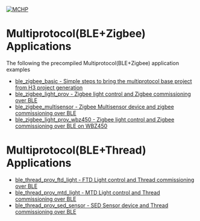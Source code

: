 [![MCHP](https://www.microchip.com/ResourcePackages/Microchip/assets/dist/images/logo.png)](https://www.microchip.com)

# Multiprotocol(BLE+Zigbee) Applications

The following the precompiled Multiprotocol(BLE+Zigbee) application examples
- [ble_zigbee_basic - Simple steps to bring the multiprotocol base project from H3 project generation](https://onlinedocs.microchip.com/pr/GUID-A5330D3A-9F51-4A26-B71D-8503A493DF9C-en-US-2/index.html?GUID-11ABDEE6-3F90-4086-AC19-BB2607CA8064) 
- [ble_zigbee_light_prov - Zigbee light control and Zigbee commissioning over BLE](https://onlinedocs.microchip.com/pr/GUID-A5330D3A-9F51-4A26-B71D-8503A493DF9C-en-US-2/index.html?GUID-707BAEEE-0EFF-428F-AFEC-C2E6C5E65BA9)
- [ble_zigbee_multisensor - Zigbee Multisensor device and zigbee commissioning over BLE](https://onlinedocs.microchip.com/pr/GUID-A5330D3A-9F51-4A26-B71D-8503A493DF9C-en-US-2/index.html?GUID-3D00CE26-A97E-44F4-9A17-A9CC112DAF43)
- [ble_zigbee_light_prov_wbz450 - Zigbee light control and Zigbee commissioning over BLE on WBZ450](https://onlinedocs.microchip.com/pr/GUID-A5330D3A-9F51-4A26-B71D-8503A493DF9C-en-US-2/index.html?GUID-707BAEEE-0EFF-428F-AFEC-C2E6C5E65BA9)

# Multiprotocol(BLE+Thread) Applications

- [ble_thread_prov_ftd_light - FTD Light control and Thread commissioning over BLE](https://onlinedocs.microchip.com/oxy/GUID-A5330D3A-9F51-4A26-B71D-8503A493DF9C)
- [ble_thread_prov_mtd_light - MTD Light control and Thread commissioning over BLE](https://onlinedocs.microchip.com/oxy/GUID-A5330D3A-9F51-4A26-B71D-8503A493DF9C)
- [ble_thread_prov_sed_sensor - SED Sensor device and Thread commissioning over BLE](https://onlinedocs.microchip.com/oxy/GUID-A5330D3A-9F51-4A26-B71D-8503A493DF9C)
